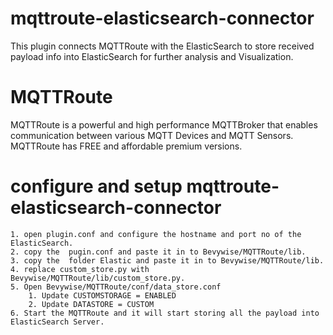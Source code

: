 # mqttroute-elasticsearch-connector

This plugin connects MQTTRoute with the ElasticSearch to store received payload info into ElasticSearch for further analysis and Visualization. 

# MQTTRoute 

MQTTRoute is a powerful and high performance MQTTBroker that enables communication between various MQTT Devices and MQTT Sensors. MQTTRoute has FREE and affordable premium versions. 

# configure and setup mqttroute-elasticsearch-connector

	1. open plugin.conf and configure the hostname and port no of the ElasticSearch.
	2. copy the  pugin.conf and paste it in to Bevywise/MQTTRoute/lib.
	3. copy the  folder Elastic and paste it in to Bevywise/MQTTRoute/lib.
	4. replace custom_store.py with Bevywise/MQTTRoute/lib/custom_store.py.
	5. Open Bevywise/MQTTRoute/conf/data_store.conf 
		1. Update CUSTOMSTORAGE = ENABLED
		2. Update DATASTORE = CUSTOM 
	6. Start the MQTTRoute and it will start storing all the payload into ElasticSearch Server.
